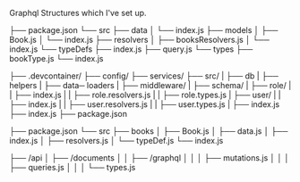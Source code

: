 Graphql Structures which I've set up.

├── package.json
└── src
├── data
│ └── index.js
├── models
│ ├── Book.js
│ └── index.js
├── resolvers
│ ├── booksResolvers.js
│ └── index.js
└── typeDefs
├── index.js
├── query.js
└── types
├── bookType.js
└── index.js

├── .devcontainer/
├── config/
├── services/
├── src/
| ├── db
| ├── helpers
| ├── data─ loaders
| ├── middleware/
| ├── schema/
| ├── role/
| | ├── index.js
| | ├── role.resolvers.js
| | ├── role.types.js
| ├── user/
| | ├── index.js
| | ├── user.resolvers.js
| | ├── user.types.js
| ├── index.js
├── index.js
├── package.json

├── package.json
└── src
├── books
│ ├── Book.js
│ ├── data.js
│ ├── index.js
│ ├── resolvers.js
│ └── typeDef.js
└── index.js

├── /api
│ ├── /documents
│ │ ├── /graphql
│ │ │ ├── mutations.js
│ │ │ ├── queries.js
│ │ │ └── types.js
